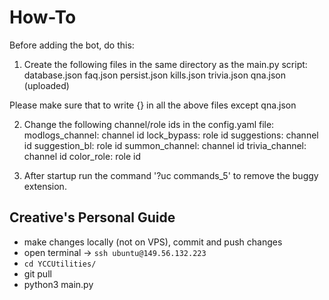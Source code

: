 # How-To 
Before adding the bot, do this:
1. Create the following files in the same directory as the main.py script:
  database.json
  faq.json
  persist.json
  kills.json
  trivia.json
  qna.json (uploaded)
  
  Please make sure that to write {} in all the above files except qna.json

2. Change the following channel/role ids in the config.yaml file:
  modlogs_channel: channel id
  lock_bypass: role id
  suggestions: channel id
  suggestion_bl: role id
  summon_channel: channel id
  trivia_channel: channel id
  color_role: role id
 
3. After startup run the command '?uc commands_5' to remove the buggy extension.

## Creative's Personal Guide
- make changes locally (not on VPS), commit and push changes
- open terminal → `ssh ubuntu@149.56.132.223`
- `cd YCCUtilities/`
- git pull
- python3 main.py
